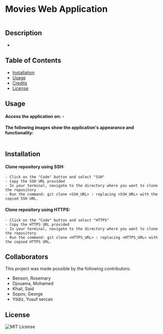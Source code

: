 # Movies Web Application

![]()

## Description

-

## Table of Contents

- [Installation](#installation)
- [Usage](#usage)
- [Credits](#credits)
- [License](#license)


## Usage

#### Access the application on: -
#### The following images show the application's appearance and functionality:

![]()

## Installation

#### Clone repository using SSH:
    - Click on the "Code" button and select "SSH"
    - Copy the SSH URL provided
    - In your terminal, navigate to the directory where you want to clone the repository
    - Run the command: git clone <SSH_URL> : replacing <SSH_URL> with the copied SSH URL.

#### Clone repository using HTTPS:
    - Click on the "Code" button and select "HTTPS"
    - Copy the HTTPS URL provided
    - In your terminal, navigate to the directory where you want to clone the repository
    - Run the command: git clone <HTTPS_URL> : replacing <HTTPS_URL> with the copied HTTPS URL.

## Collaborators 
This project was made possible by the following contributors:

- Benson, Rosemary
- Djouama, Mohamed
- Khail, Said
- Sopov, George
- Yildiz, Yusuf sercan

## License

![MIT License](https://img.shields.io/badge/MIT-blue.svg)


